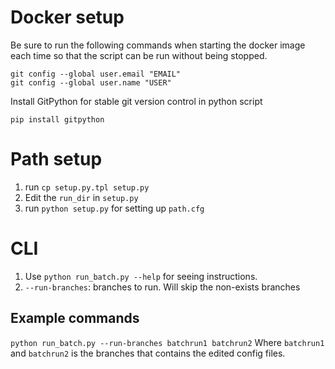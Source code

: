 # Docker setup
Be sure to run the following commands when starting the docker image each time so that the script can be run without being stopped.
```
git config --global user.email "EMAIL"
git config --global user.name "USER"
```

Install GitPython for stable git version control in python script
```
pip install gitpython
```


# Path setup
1. run `cp setup.py.tpl setup.py`
1. Edit the `run_dir` in `setup.py`
1. run `python setup.py` for setting up `path.cfg`


# CLI
1. Use `python run_batch.py --help` for seeing instructions.
1. `--run-branches`: branches to run. Will skip the non-exists branches

## Example commands
`python run_batch.py --run-branches batchrun1 batchrun2`
Where `batchrun1` and `batchrun2` is the branches that contains the edited config files.
